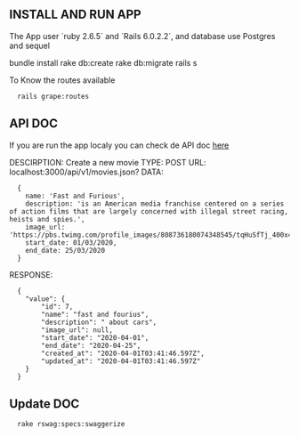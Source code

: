 ## INSTALL AND RUN APP

The App user ´ruby 2.6.5´ and ´Rails 6.0.2.2´, and database use Postgres and sequel

bundle install
rake db:create
rake db:migrate
rails s

To Know the routes available

```
  rails grape:routes
````

## API DOC

If you are run the app localy you can check de API doc [here](http://localhost:3000/api-docs/index.html)

DESCIRPTION: Create a new movie
TYPE: POST
URL: localhost:3000/api/v1/movies.json?
DATA:
```
  {
    name: 'Fast and Furious',
    description: 'is an American media franchise centered on a series of action films that are largely concerned with illegal street racing, heists and spies.',
    image_url: 'https://pbs.twimg.com/profile_images/808736180074348545/tqHuSfTj_400x400.jpg',
    start_date: 01/03/2020,
    end_date: 25/03/2020
  }
````
RESPONSE:

````
  {
    "value": {
        "id": 7,
        "name": "fast and fourius",
        "description": " about cars",
        "image_url": null,
        "start_date": "2020-04-01",
        "end_date": "2020-04-25",
        "created_at": "2020-04-01T03:41:46.597Z",
        "updated_at": "2020-04-01T03:41:46.597Z"
    }
  }
````

## Update DOC

```
  rake rswag:specs:swaggerize
```
